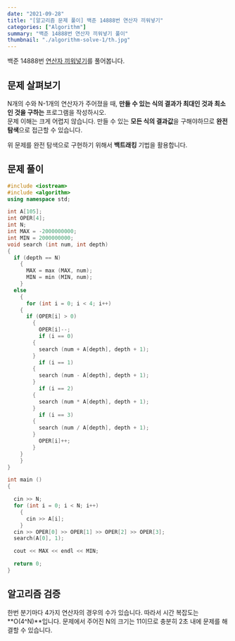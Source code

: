 ```yaml
---
date: "2021-09-28"
title: "[알고리즘 문제 풀이] 백준 14888번 연산자 끼워넣기"
categories: ["Algorithm"]
summary: "백준 14888번 연산자 끼워넣기 풀이"
thumbnail: "./algorithm-solve-1/th.jpg"
---
```


백준 14888번 [연산자 끼워넣기](https://www.acmicpc.net/problem/14888)를 풀어봅니다.

## 문제 살펴보기

N개의 수와 N-1개의 연산자가 주어졌을 때, **만들 수 있는 식의 결과가 최대인 것과 최소인 것을 구하는** 프로그램을 작성하시오.  
문제 이해는 크게 어렵지 않습니다. 만들 수 있는 **모든 식의 결과값**을 구해야하므로 **완전 탐색**으로 접근할 수 있습니다.

위 문제를 완전 탐색으로 구현하기 위해서 **백트래킹** 기법을 활용합니다.

## 문제 풀이

```cpp
#include <iostream>
#include <algorithm>
using namespace std;

int A[105];
int OPER[4];
int N;
int MAX = -2000000000;
int MIN = 2000000000;
void search (int num, int depth)
{
  if (depth == N)
    {
      MAX = max (MAX, num);
      MIN = min (MIN, num);
    }
  else
    {
      for (int i = 0; i < 4; i++)
	{
	  if (OPER[i] > 0)
	    {
	      OPER[i]--;
	      if (i == 0)
		{
		  search (num + A[depth], depth + 1);
		}
	      if (i == 1)
		{
		  search (num - A[depth], depth + 1);
		}
	      if (i == 2)
		{
		  search (num * A[depth], depth + 1);
		}
	      if (i == 3)
		{
		  search (num / A[depth], depth + 1);
		}
	      OPER[i]++;
	    }
	}
    }
}

int main ()
{

  cin >> N;
  for (int i = 0; i < N; i++)
    {
      cin >> A[i];
    }
  cin >> OPER[0] >> OPER[1] >> OPER[2] >> OPER[3];
  search(A[0], 1);

  cout << MAX << endl << MIN;

  return 0;
}

```

## 알고리즘 검증

한번 분기마다 4가지 연산자의 경우의 수가 있습니다. 따라서 시간 복잡도는 **O(4^N)**입니다.
문제에서 주어진 N의 크기는 11이므로 충분히 2초 내에 문제를 해결할 수 있습니다.
